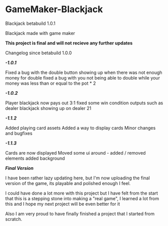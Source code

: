 # GameMaker-Blackjack
Blackjack betabuild 1.0.1


Blackjack made with game maker

****This project is final and will not recieve any further updates****

Changelog since betabuild 1.0.0

***-1.0.1***


Fixed a bug with the double button showing up when there was not enough money for double
fixed a bug with you not being able to double while your money was less than or equal to the pot * 2


***-1.0.2***

Player blackjack now pays out 3:1
fixed some win condition outputs such as dealer blackjack showing up on dealer 21

***-1.1.2***

Added playing card assets
Added a way to display cards
Minor changes and bugfixes

***-1.1.3***

Cards are now displayed
Moved some ui around - added / removed elements
added background


***Final Version***

I have been rather lazy updating here, but I'm now uploading the final version of the game, its playable and polished enough I feel.

I could have done a lot more with this project but I have felt from the start that this is a stepping stone into making a "real game", I learned a lot from this and I hope my next project will be even better for it

Also I am very proud to have finally finished a project that I started from scratch.

